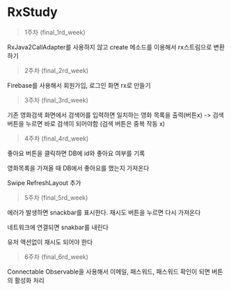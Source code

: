 # RxStudy
> 1주차 (final_1rd_week)

RxJava2CallAdapter를 사용하지 않고 create 메소드를 이용해서 rx스트림으로 변환하기

> 2주차 (final_2rd_week)

Firebase를 사용해서 회원가입, 로그인 화면 rx로 만들기

> 3주차 (final_3rd_week)

기존 영화검색 화면에서 검색어를 입력하면 일치하는 영화 목록을 출력(버튼x) -> 검색 버튼을 누르면 바로 검색이 되어야함 (검색 버튼은 중복 작동 x)

> 4주차 (final_4rd_week)

좋아요 버튼을 클릭하면 DB에 id와 좋아요 여부를 기록

영화목록을 가져올 때 DB에서 좋아요를 했는지 가져온다

Swipe RefreshLayout 추가

> 5주차 (final_5rd_week)

에러가 발생하면 snackbar를 표시한다. 재시도 버튼을 누르면 다시 가져온다

 네트워크에 연결되면 snakbar를 내린다

유저 액션없이 재시도 되어야 한다

> 6주차 (final_6rd_week)

Connectable Observable을 사용해서 이메일, 패스워드, 패스워드 확인이 되면 버튼의 활성화 처리
